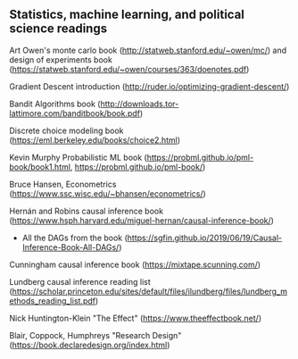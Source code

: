 ## Statistics, machine learning, and political science readings

Art Owen's monte carlo book (<http://statweb.stanford.edu/~owen/mc/>) and design of experiments book (<https://statweb.stanford.edu/~owen/courses/363/doenotes.pdf>)

Gradient Descent introduction (<http://ruder.io/optimizing-gradient-descent/>)

Bandit Algorithms book (<http://downloads.tor-lattimore.com/banditbook/book.pdf>)

Discrete choice modeling book (<https://eml.berkeley.edu/books/choice2.html>)

Kevin Murphy Probabilistic ML book (<https://probml.github.io/pml-book/book1.html>, <https://probml.github.io/pml-book/>)

Bruce Hansen, Econometrics (<https://www.ssc.wisc.edu/~bhansen/econometrics/>)

Hernán and Robins causal inference book (<https://www.hsph.harvard.edu/miguel-hernan/causal-inference-book/>)
  - All the DAGs from the book (<https://sgfin.github.io/2019/06/19/Causal-Inference-Book-All-DAGs/>)
  
Cunningham causal inference book (<https://mixtape.scunning.com/>)

Lundberg causal inference reading list (<https://scholar.princeton.edu/sites/default/files/ilundberg/files/lundberg_methods_reading_list.pdf>)

Nick Huntington-Klein "The Effect" (<https://www.theeffectbook.net/>)

Blair, Coppock, Humphreys "Research Design" (<https://book.declaredesign.org/index.html>)
